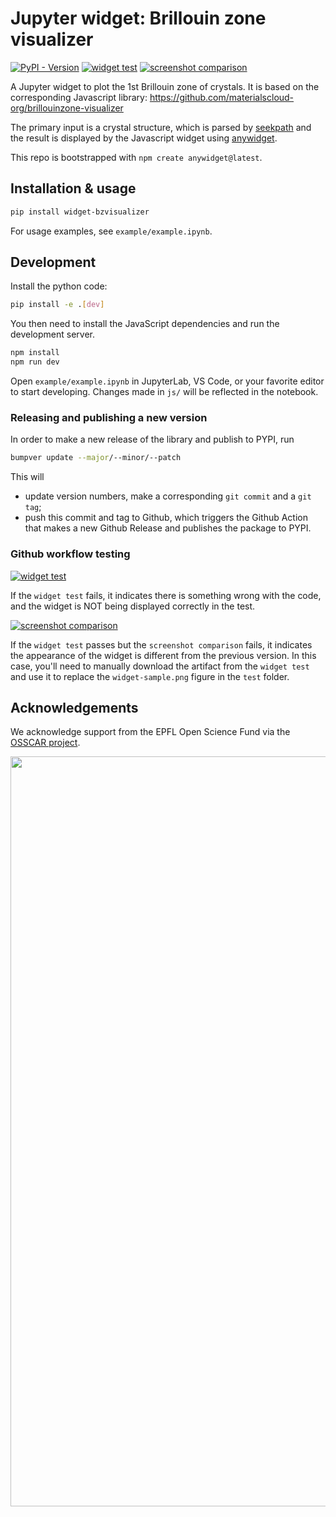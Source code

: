 # Jupyter widget: Brillouin zone visualizer

[![PyPI - Version](https://img.shields.io/pypi/v/widget-bzvisualizer?color=4CC61E)](https://pypi.org/project/widget-bzvisualizer/)
[![widget test](https://github.com/osscar-org/widget-bzvisualizer/actions/workflows/widget-test.yml/badge.svg)](https://github.com/osscar-org/widget-bzvisualizer/actions/workflows/widget-test.yml)
[![screenshot comparison](https://github.com/osscar-org/widget-bzvisualizer/actions/workflows/screenshot-comparison.yml/badge.svg)](https://github.com/osscar-org/widget-bzvisualizer/actions/workflows/screenshot-comparison.yml)

A Jupyter widget to plot the 1st Brillouin zone of crystals. It is based on the corresponding Javascript library: https://github.com/materialscloud-org/brillouinzone-visualizer

The primary input is a crystal structure, which is parsed by [seekpath](https://github.com/giovannipizzi/seekpath) and the result is displayed by the Javascript widget using [anywidget](https://anywidget.dev/).

This repo is bootstrapped with `npm create anywidget@latest`.

## Installation & usage

```sh
pip install widget-bzvisualizer
```

For usage examples, see `example/example.ipynb`.

## Development

Install the python code:

```sh
pip install -e .[dev]
```

You then need to install the JavaScript dependencies and run the development server.

```sh
npm install
npm run dev
```

Open `example/example.ipynb` in JupyterLab, VS Code, or your favorite editor to start developing. Changes made in `js/` will be reflected in the notebook.

### Releasing and publishing a new version

In order to make a new release of the library and publish to PYPI, run

```bash
bumpver update --major/--minor/--patch
```

This will

- update version numbers, make a corresponding `git commit` and a `git tag`;
- push this commit and tag to Github, which triggers the Github Action that makes a new Github Release and publishes the package to PYPI.

### Github workflow testing

[![widget test](https://github.com/osscar-org/widget-bzvisualizer/actions/workflows/widget-test.yml/badge.svg)](https://github.com/osscar-org/widget-bzvisualizer/actions/workflows/widget-test.yml)

If the `widget test` fails, it indicates there is something wrong with the code, and the widget is NOT
being displayed correctly in the test.

[![screenshot comparison](https://github.com/osscar-org/widget-bzvisualizer/actions/workflows/screenshot-comparison.yml/badge.svg)](https://github.com/osscar-org/widget-bzvisualizer/actions/workflows/screenshot-comparison.yml)

If the `widget test` passes but the `screenshot comparison` fails, it indicates the appearance of the widget 
is different from the previous version. In this case, you'll need to manually download the artifact from 
the `widget test` and use it to replace the `widget-sample.png` figure in the `test` folder.

## Acknowledgements

We acknowledge support from the EPFL Open Science Fund via the [OSSCAR project](http://www.osscar.org/).

<img src='https://www.osscar.org/_images/logos.png' width='1200'>

